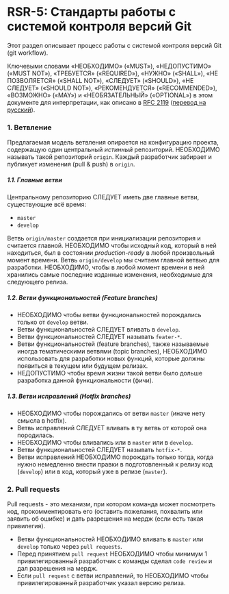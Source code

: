 RSR-5: Стандарты работы с системой контроля версий Git
======================================================

Этот раздел описывает процесс работы с системой контроля версий Git (git workflow).

Ключевыми словами «НЕОБХОДИМО» («MUST»), «НЕДОПУСТИМО» («MUST NOT»), «ТРЕБУЕТСЯ» («REQUIRED»), 
«НУЖНО» («SHALL»), «НЕ ПОЗВОЛЯЕТСЯ» («SHALL NOT»), «СЛЕДУЕТ» («SHOULD»), «НЕ СЛЕДУЕТ» («SHOULD NOT»), 
«РЕКОМЕНДУЕТСЯ» («RECOMMENDED»), «ВОЗМОЖНО» («MAY») и «НЕОБЯЗАТЕЛЬНЫЙ» («OPTIONAL») в этом документе 
для интерпретации, как описано в [RFC 2119](http://www.ietf.org/rfc/rfc2119.txt) 
([перевод на русский](http://rfc.com.ru/rfc2119.htm)).


### 1. Ветвление

Предлагаемая модель ветвления опирается на конфигурацию проекта, содержащую один центральный _истинный_ репозиторий.
НЕОБХОДИМО называть такой репозиторий `origin`. 
Каждый разработчик забирает и публикует изменения (pull & push) в `origin`.

##### 1.1. Главные ветви

Центральному репозиторию СЛЕДУЕТ иметь две главные ветви, существующие всё время:
* `master`
* `develop`

Ветвь `origin/master` создается при инициализации репозитория и считается главной. 
НЕОБХОДИМО чтобы исходный код, который в ней находиться, был в состоянии _production-ready_
в любой произвольный момент времени. Ветвь `origin/develop` мы считаем главной ветвью для разработки. 
НЕОБХОДИМО, чтобы в любой момент времени в ней хранились самые последние изданные изменения,
необходимые для следующего релиза.

##### 1.2. Ветви функциональностей (Feature branches)

* НЕОБХОДИМО чтобы ветви функциональностей порождались только от `develop` ветви.
* Ветви функциональностей СЛЕДУЕТ  вливать в `develop`.
* Ветви функциональностей СЛЕДУЕТ называть `feater-*`.
* Ветви функциональностей (feature branches), также называемые иногда тематическими ветвями (topic branches),
НЕОБХОДИМО использовать для разработки новых функций, которые должны появиться в текущем или будущем релизах.
* НЕДОПУСТИМО чтобы время жизни такой ветви было дольше разработка данной функциональности (фичи).

##### 1.3. Ветви исправлений (Hotfix branches)

* НЕОБХОДИМО чтобы порождались от ветви `master` (иначе нету смысла в hotfix).
* Ветвь исправлений СЛЕДУЕТ вливать в ту ветвь от которой она породилась.
* НЕОБХОДИМО чтобы вливались или в `master` или в `develop`.
* Ветви функциональностей СЛЕДУЕТ называть `hotfix-*`.
* Ветви исправлений НЕОБХОДИМО порождать только тогда,
когда нужно немедленно внести правки в подготовленный к релизу код (`develop`) или в код, который уже в релизе (`master`).


### 2. Pull requests

Pull requests - это механизм, при котором команда может посмотреть код,
прокомментировать его (оставить пожелания, похвалить или заявить об ошибке)
и дать разрешения на мердж (если есть такая привилегия).
 
* Ветви функциональностей НЕОБХОДИМО вливать в `master` или `develop` только через `pull requests`.
* Перед принятием `pull request` НЕОБХОДИМО чтобы минимум 1 привилегированный разработчик с команды сделал `code review` и
 дал разрешения на мердж.
* Если `pull request` с ветви исправлений, то НЕОБХОДИМО чтобы привилегированный разработчик указал версию релиза.
